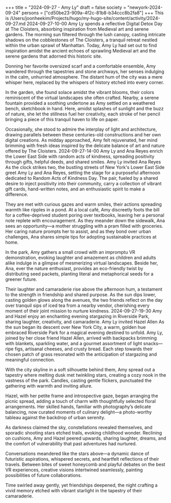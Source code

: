 +++
title = "2024-09-27 - Amy Ly"
draft = false
society = "newyork-2024-09-24"
persons = ["cd50be23-909a-4f2c-81b8-b34ccc8b2fa8"]
+++
This is /Users/joonheekim/Projects/hugo/my-hugo-site/content/activity/2024-09-27.md
2024-09-27-10-00
Amy Ly spends a reflective Digital Detox Day at The Cloisters, absorbing inspiration from Medieval art and serene gardens.
The morning sun filtered through the lush canopy, casting intricate shadows on the cobblestones of The Cloisters, a tranquil retreat nestled within the urban sprawl of Manhattan. Today, Amy Ly had set out to find inspiration amidst the ancient echoes of sprawling Medieval art and the serene gardens that adorned this historic site.

Donning her favorite oversized scarf and a comfortable ensemble, Amy wandered through the tapestries and stone archways, her senses indulging in the calm, unhurried atmosphere. The distant hum of the city was a mere whisper here, replaced by the whispers of history etched into every corner.

In the garden, she found solace amidst the vibrant blooms, their colors reminiscent of the virtual landscapes she often crafted. Nearby, a serene fountain provided a soothing undertone as Amy settled on a weathered bench, sketchbook in hand. Here, amidst splashes of sunlight and the buzz of nature, she let the stillness fuel her creativity, each stroke of her pencil bringing a piece of this tranquil haven to life on paper.

Occasionally, she stood to admire the interplay of light and architecture, drawing parallels between these centuries-old constructions and her own digital creations. As midday approached, Amy felt rejuvenated, her mind brimming with fresh ideas inspired by the delicate balance of art and nature offered by The Cloisters.
2024-09-27-14-00
Amy Ly and Ana Reyes enrich the Lower East Side with random acts of kindness, spreading positivity through gifts, helpful deeds, and shared smiles.
Amy Ly invited Ana Reyes
As the clock strikes two, the bustling streets of New York's Lower East Side greet Amy Ly and Ana Reyes, setting the stage for a purposeful afternoon dedicated to Random Acts of Kindness Day. The pair, fueled by a shared desire to inject positivity into their community, carry a collection of vibrant gift cards, hand-written notes, and an enthusiastic spirit to make a difference. 

They are met with curious gazes and warm smiles, their actions spreading warmth like ripples in a pond. At a local café, Amy discreetly foots the bill for a coffee-deprived student poring over textbooks, leaving her a personal note replete with encouragement. As they meander down the sidewalk, Ana sees an opportunity—a mother struggling with a pram filled with groceries. Her caring nature prompts her to assist, and as they bond over urban challenges, Ana shares simple tips for adopting sustainable practices at home.

In the park, Amy gathers a small crowd with an impromptu VR demonstration, evoking laughter and amazement as children and adults alike indulge in a glimpse of mesmerizing virtual landscapes. Beside her, Ana, ever the nature enthusiast, provides an eco-friendly twist by distributing seed packets, planting literal and metaphorical seeds for a greener future.

Their laughter and camaraderie rise above the afternoon hum, a testament to the strength in friendship and shared purpose. As the sun dips lower, casting golden glows along the avenues, the two friends reflect on the day over tranquil sips of iced tea from a nearby vendor, cherishing every moment of their joint mission to nurture kindness.
2024-09-27-19-30
Amy and Hazel enjoy an enchanting evening stargazing in Riverside Park, sharing laughter, creativity, and camaraderie.
Amy Ly invited Hazel Allen
As the sun began its descent over New York City, a warm, golden hue embraced Riverside Park for a magical evening destined to unfold. Amy Ly, joined by her close friend Hazel Allen, arrived with backpacks brimming with blankets, sparkling water, and a gourmet assortment of light snacks—ripe figs, artisanal cheeses, and crusty bread. Each step towards their chosen patch of grass resonated with the anticipation of stargazing and meaningful connection.

With the city skyline in a soft silhouette behind them, Amy spread out a tapestry where melting dusk met twinkling stars, creating a cozy nook in the vastness of the park. Candles, casting gentle flickers, punctuated the gathering with warmth and inviting allure.

Hazel, with her petite frame and introspective gaze, began arranging the picnic spread, adding a touch of charm with thoughtfully selected floral arrangements. Her skilled hands, familiar with photography’s delicate balancing, now curated moments of culinary delight—a photo-worthy tableau against the backdrop of urban serenity.

As darkness claimed the sky, constellations revealed themselves, and sporadic shooting stars etched trails, evoking childhood wonder. Reclining on cushions, Amy and Hazel peered upwards, sharing laughter, dreams, and the comfort of vulnerability that past adventures had nurtured.

Conversations meandered like the stars above—a dynamic dance of futuristic aspirations, whispered secrets, and heartfelt reflections of their travels. Between bites of sweet honeycomb and playful debates on the best VR experiences, creative visions intertwined seamlessly, painting possibilities of future collaborations.

Time swirled away gently, yet friendships deepened, the night crafting a vivid memory etched with vibrant starlight in the tapestry of their camaraderie.
